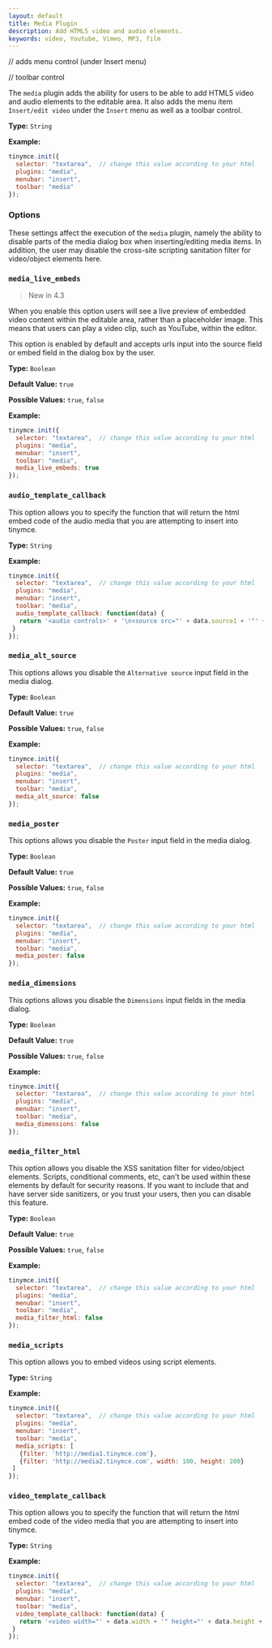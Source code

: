 ```yaml
---
layout: default
title: Media Plugin
description: Add HTML5 video and audio elements.
keywords: video, Youtube, Vimeo, MP3, film
---
```


// adds menu control (under Insert menu)

// toolbar control

The `media` plugin adds the ability for users to be able to add HTML5 video and audio elements to the editable area. It also adds the menu item `Insert/edit video` under the `Insert` menu as well as a toolbar control.

**Type:** `String`

**Example:**

```js
tinymce.init({
  selector: "textarea",  // change this value according to your html
  plugins: "media",
  menubar: "insert",
  toolbar: "media"
});
```

### Options

These settings affect the execution of the `media` plugin, namely the ability to disable parts of the media dialog box when inserting/editing media items. In addition, the user may disable the cross-site scripting sanitation filter for video/object elements here.

### `media_live_embeds`

> New in 4.3

When you enable this option users will see a live preview of embedded video content within the editable area, rather than a placeholder image. This means that users can play a video clip, such as YouTube, within the editor.

This option is enabled by default and accepts urls input into the source field or embed field in the dialog box by the user.

**Type:** `Boolean`

**Default Value:** `true`

**Possible Values:** `true`, `false`

**Example:**

```js
tinymce.init({
  selector: "textarea",  // change this value according to your html
  plugins: "media",
  menubar: "insert",
  toolbar: "media",
  media_live_embeds: true
});
```

### `audio_template_callback`

This option allows you to specify the function that will return the html embed code of the audio media that you are attempting to insert into tinymce.

**Type:** `String`

**Example:**

```js
tinymce.init({
  selector: "textarea",  // change this value according to your html
  plugins: "media",
  menubar: "insert",
  toolbar: "media",
  audio_template_callback: function(data) {
   return '<audio controls>' + '\n<source src="' + data.source1 + '"' + (data.source1mime ? ' type="' + data.source1mime + '"' : '') + ' />\n' + '</audio>';
 }
});
```

### `media_alt_source`

This options allows you disable the `Alternative source` input field in the media dialog.

**Type:** `Boolean`

**Default Value:** `true`

**Possible Values:** `true`, `false`

**Example:**

```js
tinymce.init({
  selector: "textarea",  // change this value according to your html
  plugins: "media",
  menubar: "insert",
  toolbar: "media",
  media_alt_source: false
});
```

### `media_poster`

This options allows you disable the `Poster` input field in the media dialog.

**Type:** `Boolean`

**Default Value:** `true`

**Possible Values:** `true`, `false`

**Example:**

```js
tinymce.init({
  selector: "textarea",  // change this value according to your html
  plugins: "media",
  menubar: "insert",
  toolbar: "media",
  media_poster: false
});
```

### `media_dimensions`

This options allows you disable the `Dimensions` input fields in the media dialog.

**Type:** `Boolean`

**Default Value:** `true`

**Possible Values:** `true`, `false`

**Example:**

```js
tinymce.init({
  selector: "textarea",  // change this value according to your html
  plugins: "media",
  menubar: "insert",
  toolbar: "media",
  media_dimensions: false
});
```

### `media_filter_html`

This option allows you disable the XSS sanitation filter for video/object elements. Scripts, conditional comments, etc, can't be used within these elements by default for security reasons. If you want to include that and have server side sanitizers, or you trust your users, then you can disable this feature.

**Type:** `Boolean`

**Default Value:** `true`

**Possible Values:** `true`, `false`

**Example:**

```js
tinymce.init({
  selector: "textarea",  // change this value according to your html
  plugins: "media",
  menubar: "insert",
  toolbar: "media",
  media_filter_html: false
});
```

### `media_scripts`

This option allows you to embed videos using script elements.

**Type:** `String`

**Example:**

```js
tinymce.init({
  selector: "textarea",  // change this value according to your html
  plugins: "media",
  menubar: "insert",
  toolbar: "media",
  media_scripts: [
   {filter: 'http://media1.tinymce.com'},
   {filter: 'http://media2.tinymce.com', width: 100, height: 200}
 ]
});
```

### `video_template_callback`

This option allows you to specify the function that will return the html embed code of the video media that you are attempting to insert into tinymce.

**Type:** `String`

**Example:**

```js
tinymce.init({
  selector: "textarea",  // change this value according to your html
  plugins: "media",
  menubar: "insert",
  toolbar: "media",
  video_template_callback: function(data) {
   return '<video width="' + data.width + '" height="' + data.height + '"' + (data.poster ? ' poster="' + data.poster + '"' : '') + ' controls="controls">\n' + '<source src="' + data.source1 + '"' + (data.source1mime ? ' type="' + data.source1mime + '"' : '') + ' />\n' + (data.source2 ? '<source src="' + data.source2 + '"' + (data.source2mime ? ' type="' + data.source2mime + '"' : '') + ' />\n' : '') + '</video>';
 }
});
```
